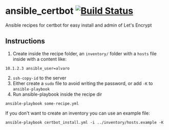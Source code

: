 # ansible_certbot [![Build Status](https://travis-ci.org/fede2cr/ansible_certbot.svg?branch=master)](https://travis-ci.org/fede2cr/ansible_certbot)

Ansible recipes for certbot for easy install and admin of Let's Encrypt

## Instructions
1. Create inside the recipe folder, an ```inventory/``` folder with a ```hosts``` file inside with a content like:

```
10.1.2.3 ansible_user=alvaro
```
2. ```ssh-copy-id``` to the server
3. Either create a ```sudo``` file to avoid writing the password, or add ```-K``` to ```ansible-playbook```
4. Run ansible-playbook inside the recipe dir
```
ansible-playbook some-recipe.yml
```

If you don't want to create an inventory you can use an example file:
```
ansible-playbook certbot_install.yml -i ../inventory/hosts.example -K
```
